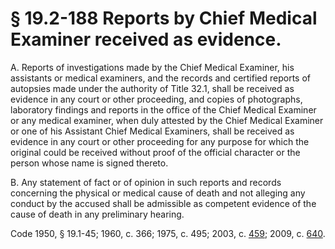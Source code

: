 # § 19.2-188 Reports by Chief Medical Examiner received as evidence.

<p>A. Reports of investigations made by the Chief Medical Examiner, his assistants or medical examiners, and the records and certified reports of autopsies made under the authority of Title 32.1, shall be received as evidence in any court or other proceeding, and copies of photographs, laboratory findings and reports in the office of the Chief Medical Examiner or any medical examiner, when duly attested by the Chief Medical Examiner or one of his Assistant Chief Medical Examiners, shall be received as evidence in any court or other proceeding for any purpose for which the original could be received without proof of the official character or the person whose name is signed thereto.</p><p>B. Any statement of fact or of opinion in such reports and records concerning the physical or medical cause of death and not alleging any conduct by the accused shall be admissible as competent evidence of the cause of death in any preliminary hearing.</p><p>Code 1950, § 19.1-45; 1960, c. 366; 1975, c. 495; 2003, c. <a href='http://lis.virginia.gov/cgi-bin/legp604.exe?031+ful+CHAP0459'>459</a>; 2009, c. <a href='http://lis.virginia.gov/cgi-bin/legp604.exe?091+ful+CHAP0640'>640</a>.</p>